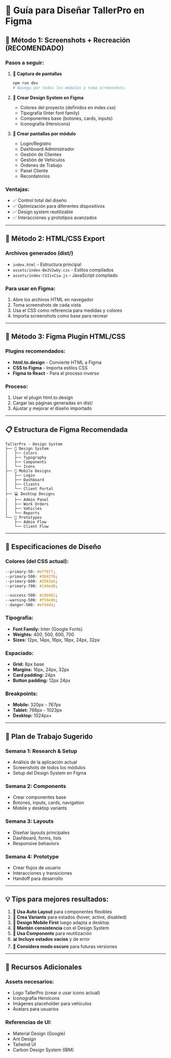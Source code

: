 # 🎨 Guía para Diseñar TallerPro en Figma

## 🚀 **Método 1: Screenshots + Recreación (RECOMENDADO)**

### Pasos a seguir:

1. **📸 Captura de pantallas**
   ```bash
   npm run dev
   # Navega por todos los módulos y toma screenshots
   ```

2. **🎨 Crear Design System en Figma**
   - Colores del proyecto (definidos en index.css)
   - Tipografía (Inter font family)
   - Componentes base (botones, cards, inputs)
   - Iconografía (Heroicons)

3. **📱 Crear pantallas por módulo**
   - Login/Registro
   - Dashboard Administrador
   - Gestión de Clientes
   - Gestión de Vehículos
   - Órdenes de Trabajo
   - Panel Cliente
   - Recordatorios

### **Ventajas:**
- ✅ Control total del diseño
- ✅ Optimización para diferentes dispositivos
- ✅ Design system reutilizable
- ✅ Interacciones y prototipos avanzados

---

## 🔧 **Método 2: HTML/CSS Export**

### Archivos generados (dist/)
- `index.html` - Estructura principal
- `assets/index-Be2V2wUy.css` - Estilos compilados
- `assets/index-C5IivCiw.js` - JavaScript compilado

### Para usar en Figma:
1. Abre los archivos HTML en navegador
2. Toma screenshots de cada vista
3. Usa el CSS como referencia para medidas y colores
4. Importa screenshots como base para recrear

---

## 🎨 **Método 3: Figma Plugin HTML/CSS**

### Plugins recomendados:
- **html.to.design** - Convierte HTML a Figma
- **CSS to Figma** - Importa estilos CSS
- **Figma to React** - Para el proceso inverso

### Proceso:
1. Usar el plugin html.to.design
2. Cargar las páginas generadas en dist/
3. Ajustar y mejorar el diseño importado

---

## 📋 **Estructura de Figma Recomendada**

```
TallerPro - Design System
├── 🎨 Design System
│   ├── Colors
│   ├── Typography  
│   ├── Components
│   └── Icons
├── 📱 Mobile Designs
│   ├── Login
│   ├── Dashboard
│   ├── Clients
│   └── Client Portal
├── 💻 Desktop Designs
│   ├── Admin Panel
│   ├── Work Orders
│   ├── Vehicles
│   └── Reports
└── 🔄 Prototypes
    ├── Admin Flow
    └── Client Flow
```

---

## 🎯 **Especificaciones de Diseño**

### **Colores (del CSS actual):**
```css
--primary-50: #eff6ff;
--primary-500: #3b82f6;
--primary-600: #2563eb;
--primary-700: #1d4ed8;

--success-500: #10b981;
--warning-500: #f59e0b;
--danger-500: #ef4444;
```

### **Tipografía:**
- **Font Family:** Inter (Google Fonts)
- **Weights:** 400, 500, 600, 700
- **Sizes:** 12px, 14px, 16px, 18px, 24px, 32px

### **Espaciado:**
- **Grid:** 8px base
- **Margins:** 16px, 24px, 32px
- **Card padding:** 24px
- **Button padding:** 12px 24px

### **Breakpoints:**
- **Mobile:** 320px - 767px
- **Tablet:** 768px - 1023px  
- **Desktop:** 1024px+

---

## 🚀 **Plan de Trabajo Sugerido**

### **Semana 1: Research & Setup**
- Análisis de la aplicación actual
- Screenshots de todos los módulos
- Setup del Design System en Figma

### **Semana 2: Components**
- Crear componentes base
- Botones, inputs, cards, navigation
- Mobile y desktop variants

### **Semana 3: Layouts**
- Diseñar layouts principales
- Dashboard, forms, lists
- Responsive behaviors

### **Semana 4: Prototype**
- Crear flujos de usuario
- Interacciones y transiciones
- Handoff para desarrollo

---

## 💡 **Tips para mejores resultados:**

1. **🎯 Usa Auto Layout** para componentes flexibles
2. **🔄 Crea Variants** para estados (hover, active, disabled)
3. **📱 Design Mobile First** luego adapta a desktop
4. **🎨 Mantén consistencia** con el Design System
5. **🔗 Usa Components** para reutilización
6. **📊 Incluye estados vacíos** y de error
7. **🌙 Considera modo oscuro** para futuras versiones

---

## 📁 **Recursos Adicionales**

### **Assets necesarios:**
- Logo TallerPro (crear o usar icono actual)
- Iconografía Heroicons
- Imágenes placeholder para vehículos
- Avatars para usuarios

### **Referencias de UI:**
- Material Design (Google)
- Ant Design
- Tailwind UI
- Carbon Design System (IBM)
